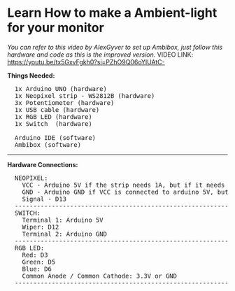 # Learn How to make a Ambient-light for your monitor

*You can refer to this video by AlexGyver to set up Ambibox, just follow this hardware and code as this is the improved version.*
VIDEO LINK: https://youtu.be/tx5GxvFgkh0?si=PZhO9Q06oYIUAtC-

**Things Needed:**
<pre>
  1x Arduino UNO (hardware)
  1x Neopixel strip - WS2812B (hardware)
  3x Potentiometer (hardware)
  1x USB cable (hardware)
  1x RGB LED (hardware)
  1x Switch  (hardware)

  Arduino IDE (software)
  Ambibox (software)
</pre>
______________________________________________________________________________________________________________________________

**Hardware Connections:**
<pre>
  NEOPIXEL:
    VCC - Arduino 5V if the strip needs 1A, but if it needs more than 1A, then connect to external PSU.
    GND - Arduino GND if VCC is connected to arduino 5V, but to external PSU GND if VCC is connected to external PSU
    Signal - D13
  ---------------------------------------------------------------------------------------------------------------------------
  SWITCH:
    Terminal 1: Arduino 5V
    Wiper: D12
    Terminal 2: Arduino GND
  ---------------------------------------------------------------------------------------------------------------------------
  RGB LED:
    Red: D3
    Green: D5
    Blue: D6
    Common Anode / Common Cathode: 3.3V or GND
  ---------------------------------------------------------------------------------------------------------------------------
</pre>
